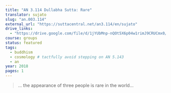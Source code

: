 ```yaml
---
title: "AN 3.114 Dullabha Sutta: Rare"
translator: sujato
slug: "an.003.114"
external_url: "https://suttacentral.net/an3.114/en/sujato"
drive_links:
  - "https://drive.google.com/file/d/1jYUbMnp-nQOt5X6p04w1rimJ9CRUCmx0/view?usp=drivesdk"
course: groups
status: featured
tags:
  - buddhism
  - cosmology # tactfully avoid stepping on AN 5.143
  - an
year: 2018
pages: 1
---
```


> … the appearance of three people is rare in the world...
